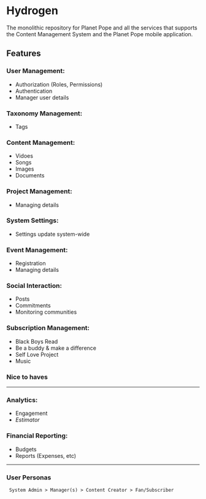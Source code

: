# Hydrogen

The monolithic repository for Planet Pope and all the services that supports the Content Management System and the Planet Pope mobile application.

## Features

### User Management:

- Authorization (Roles, Permissions)
- Authentication
- Manager user details

### Taxonomy Management:

- Tags

### Content Management:

- Vidoes
- Songs
- Images
- Documents

### Project Management:

- Managing details

### System Settings:

- Settings update system-wide

### Event Management:

- Registration
- Managing details

### Social Interaction:

- Posts
- Commitments
- Monitoring communities

### Subscription Management:

- Black Boys Read
- Be a buddy & make a difference
- Self Love Project
- Music

### Nice to haves

---

### Analytics:

- Engagement
- _Estimator_

### Financial Reporting:

- Budgets
- Reports (Expenses, etc)

---

### User Personas

```
 System Admin > Manager(s) > Content Creator > Fan/Subscriber
```
